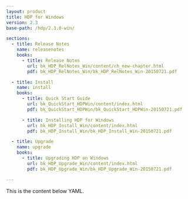 ```yaml
---
layout: product
title: HDP for Windows
version: 2.3
base-path: /hdp/2.3.0-win/

sections:
  - title: Release Notes
    name: releasenotes
    books:
      - title: Release Notes
        url: bk_HDP_RelNotes_Win/content/ch_new-chapter.html
        pdf: bk_HDP_RelNotes_Win/bk_HDP_RelNotes_Win-20150721.pdf

  - title: Install
    name: install
    books:
      - title: Quick Start Guide
        url: bk_QuickStart_HDPWin/content/index.html
        pdf: bk_QuickStart_HDPWin/bk_QuickStart_HDPWin-20150721.pdf

      - title: Installing HDP for Windows
        url: bk_HDP_Install_Win/content/index.html
        pdf: bk_HDP_Install_Win/bk_HDP_Install_Win-20150721.pdf

  - title: Upgrade
    name: upgrade
    books:
      - title: Upgrading HDP on Windows
        url: bk_HDP_Upgrade_Win/content/index.html
        pdf: bk_HDP_Upgrade_Win/bk_HDP_Upgrade_Win-20150721.pdf

---
```


This is the content below YAML.
